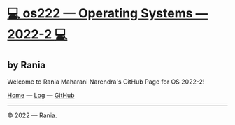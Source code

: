 # [:computer: os222 — Operating Systems — 2022-2 :computer:](https://raniaarn.github.io/os222/)
## by Rania
Welcome to Rania Maharani Narendra's GitHub Page for OS 2022-2!

[Home](https://raniaarn.github.io/os222/) — [Log](https://raniaarn.github.io/os222/TXT/mylog.txt) — [GitHub](https://github.com/Raniaarn/)

---

© 2022 — Rania.
